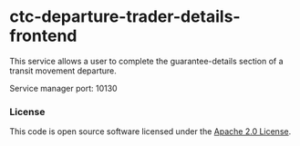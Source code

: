 
# ctc-departure-trader-details-frontend

This service allows a user to complete the guarantee-details section of a transit movement departure.

Service manager port: 10130

### License

This code is open source software licensed under the [Apache 2.0 License]("http://www.apache.org/licenses/LICENSE-2.0.html").